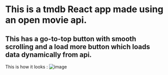 # This is a tmdb React app made using an open movie api.

## This has a go-to-top button with smooth scrolling and a load more button which loads data dynamically from api.

This is how it looks : 
![image](https://github.com/kumarmanishrai/mytmdb/assets/98271764/0efe6b23-0243-45c7-943a-9285d6c9726a)
